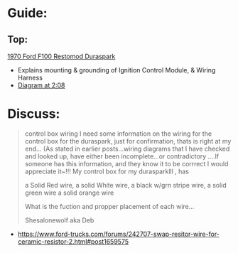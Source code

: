 
# Guide:
## Top:
[1970 Ford F100 Restomod Duraspark](https://youtu.be/m88xAflUotM)
- Explains mounting & grounding of Ignition Control Module, & Wiring Harness
- [Diagram at 2:08](https://youtu.be/m88xAflUotM?t=126)

# Discuss:
>control box wiring
>I need some information on the wiring for the control box for the duraspark, just for confirmation, thats is right at my end...
(As stated in earlier posts...wiring diagrams that I have checked and looked up, have either been incomplete...or contradictory ....If someone has this information, and they know it to be corrrect I would appreciate it~!!!
>My control box for my durasparklll , has
>
>a Solid Red wire,
>a solid White wire,
>a black w/grn stripe wire,
>a solid green wire
>a solid orange wire
>
>What is the fuction and propper placement of each wire...
>
>Shesalonewolf aka Deb
- https://www.ford-trucks.com/forums/242707-swap-resitor-wire-for-ceramic-resistor-2.html#post1659575
